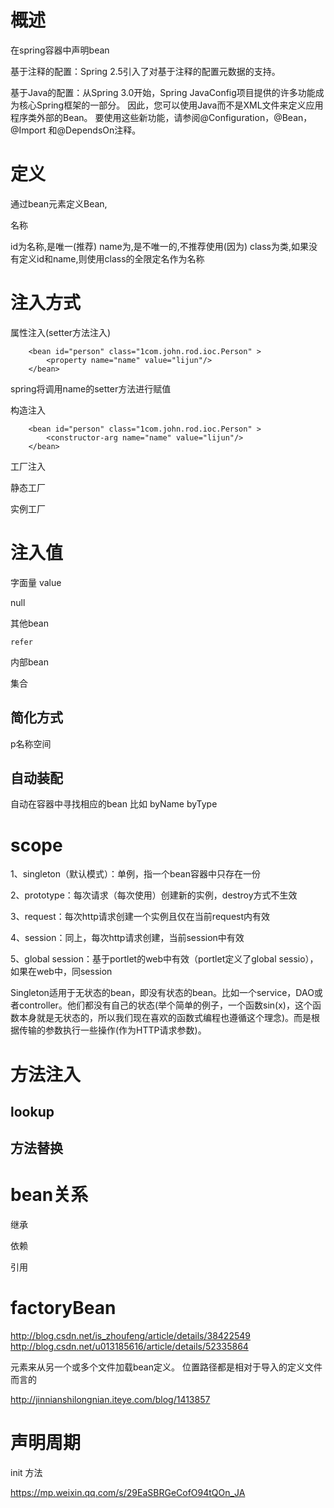 

# 概述

在spring容器中声明bean



基于注释的配置：Spring 2.5引入了对基于注释的配置元数据的支持。

基于Java的配置：从Spring 3.0开始，Spring JavaConfig项目提供的许多功能成为核心Spring框架的一部分。
因此，您可以使用Java而不是XML文件来定义应用程序类外部的Bean。
要使用这些新功能，请参阅@Configuration，@Bean，@Import 和@DependsOn注释。


# 定义

<bean d="person"  name="ren" class="1com.john.rod.ioc.Person" />

通过bean元素定义Bean,

名称

id为名称,是唯一(推荐)
name为,是不唯一的,不推荐使用(因为)
class为类,如果没有定义id和name,则使用class的全限定名作为名称


# 注入方式


属性注入(setter方法注入)

```
    <bean id="person" class="1com.john.rod.ioc.Person" >
        <property name="name" value="lijun"/>
    </bean>
```

spring将调用name的setter方法进行赋值

构造注入

```
    <bean id="person" class="1com.john.rod.ioc.Person" >
        <constructor-arg name="name" value="lijun"/>
    </bean>
```


工厂注入

静态工厂

实例工厂


# 注入值

字面量
    value
    
null     
    
其他bean

    refer 

内部bean

集合

## 简化方式  

p名称空间

## 自动装配

自动在容器中寻找相应的bean
比如 byName byType 

# scope

1、singleton（默认模式）：单例，指一个bean容器中只存在一份
  
  2、prototype：每次请求（每次使用）创建新的实例，destroy方式不生效
  
  3、request：每次http请求创建一个实例且仅在当前request内有效
  
  4、session：同上，每次http请求创建，当前session中有效
  
  5、global session：基于portlet的web中有效（portlet定义了global sessio），如果在web中，同session


Singleton适用于无状态的bean，即没有状态的bean。比如一个service，DAO或者controller。他们都没有自己的状态(举个简单的例子，一个函数sin(x)，这个函数本身就是无状态的，所以我们现在喜欢的函数式编程也遵循这个理念)。而是根据传输的参数执行一些操作(作为HTTP请求参数)。




# 方法注入 

## lookup

## 方法替换


# bean关系

继承 

依赖

引用


# factoryBean 

http://blog.csdn.net/is_zhoufeng/article/details/38422549
http://blog.csdn.net/u013185616/article/details/52335864


<import/>元素来从另一个或多个文件加载bean定义。
位置路径都是相对于导入的定义文件而言的





http://jinnianshilongnian.iteye.com/blog/1413857


# 声明周期


init 方法



https://mp.weixin.qq.com/s/29EaSBRGeCofO94tQOn_JA

